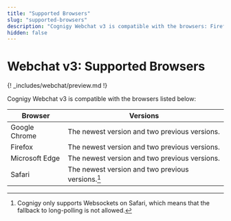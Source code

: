 ```yaml
---
title: "Supported Browsers"
slug: "supported-browsers"
description: "Cognigy Webchat v3 is compatible with the browsers: Firefox, Chrome, Safari, and Edge."
hidden: false
---
```


# Webchat v3: Supported Browsers

{! _includes/webchat/preview.md !}

Cognigy Webchat v3 is compatible with the browsers listed below:

| Browser        | Versions                                          |
|----------------|---------------------------------------------------|
| Google Chrome  | The newest version and two previous versions.     |
| Firefox        | The newest version and two previous versions.     |
| Microsoft Edge | The newest version and two previous versions.     |
| Safari         | The newest version and two previous versions.[^*] |

[^*]: Cognigy only supports Websockets on Safari, which means that the fallback to long-polling is not allowed.

